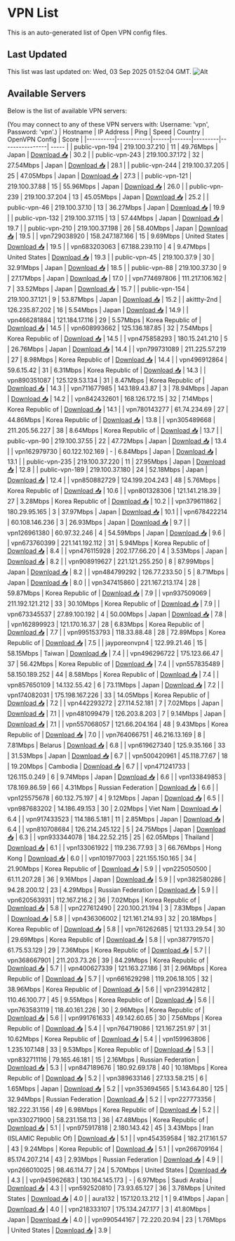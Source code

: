 # VPN List

This is an auto-generated list of Open VPN config files.

## Last Updated

This list was last updated on: Wed, 03 Sep 2025 01:52:04 GMT.
![Alt](https://repobeats.axiom.co/api/embed/186b98318ef1479477931607c1ad7d823f12451f.svg "Repobeats analytics image")

## Available Servers

Below is the list of available VPN servers:

(You may connect to any of these VPN servers with: Username: 'vpn', Password: 'vpn'.)
| Hostname | IP Address | Ping | Speed | Country | OpenVPN Config | Score |
|----------|------------|------|-------|---------|----------------| ----- |
| public-vpn-194 | 219.100.37.210 | 11 | 49.76Mbps | Japan | [Download 📥](./configs/server_0_JP.ovpn) | 30.2 |
| public-vpn-243 | 219.100.37.172 | 32 | 27.54Mbps | Japan | [Download 📥](./configs/server_1_JP.ovpn) | 28.1 |
| public-vpn-244 | 219.100.37.205 | 25 | 47.05Mbps | Japan | [Download 📥](./configs/server_2_JP.ovpn) | 27.3 |
| public-vpn-121 | 219.100.37.88 | 15 | 55.96Mbps | Japan | [Download 📥](./configs/server_3_JP.ovpn) | 26.0 |
| public-vpn-239 | 219.100.37.204 | 13 | 45.05Mbps | Japan | [Download 📥](./configs/server_4_JP.ovpn) | 25.2 |
| public-vpn-46 | 219.100.37.10 | 13 | 36.27Mbps | Japan | [Download 📥](./configs/server_5_JP.ovpn) | 19.9 |
| public-vpn-132 | 219.100.37.115 | 13 | 57.44Mbps | Japan | [Download 📥](./configs/server_6_JP.ovpn) | 19.7 |
| public-vpn-210 | 219.100.37.198 | 26 | 58.40Mbps | Japan | [Download 📥](./configs/server_7_JP.ovpn) | 19.5 |
| vpn729038920 | 158.247.187.166 | 15 | 9.69Mbps | United States | [Download 📥](./configs/server_8_US.ovpn) | 19.5 |
| vpn683203063 | 67.188.239.110 | 4 | 9.47Mbps | United States | [Download 📥](./configs/server_9_US.ovpn) | 19.3 |
| public-vpn-45 | 219.100.37.9 | 30 | 32.91Mbps | Japan | [Download 📥](./configs/server_10_JP.ovpn) | 18.5 |
| public-vpn-88 | 219.100.37.30 | 9 | 27.17Mbps | Japan | [Download 📥](./configs/server_11_JP.ovpn) | 17.0 |
| vpn774697806 | 111.217.106.162 | 7 | 33.52Mbps | Japan | [Download 📥](./configs/server_12_JP.ovpn) | 15.7 |
| public-vpn-154 | 219.100.37.121 | 9 | 53.87Mbps | Japan | [Download 📥](./configs/server_13_JP.ovpn) | 15.2 |
| akittty-2nd | 126.235.87.202 | 16 | 5.54Mbps | Japan | [Download 📥](./configs/server_14_JP.ovpn) | 14.9 |
| vpn466281884 | 121.184.17.116 | 29 | 5.57Mbps | Korea Republic of | [Download 📥](./configs/server_15_KR.ovpn) | 14.5 |
| vpn608993662 | 125.136.187.85 | 32 | 7.54Mbps | Korea Republic of | [Download 📥](./configs/server_16_KR.ovpn) | 14.5 |
| vpn475858293 | 180.15.241.210 | 5 | 26.76Mbps | Japan | [Download 📥](./configs/server_17_JP.ovpn) | 14.4 |
| vpn799731089 | 211.225.57.219 | 27 | 8.98Mbps | Korea Republic of | [Download 📥](./configs/server_18_KR.ovpn) | 14.4 |
| vpn496912864 | 59.6.15.42 | 31 | 6.31Mbps | Korea Republic of | [Download 📥](./configs/server_19_KR.ovpn) | 14.3 |
| vpn890351087 | 125.129.53.134 | 31 | 8.47Mbps | Korea Republic of | [Download 📥](./configs/server_20_KR.ovpn) | 14.3 |
| vpn711677985 | 143.189.43.87 | 3 | 78.94Mbps | Japan | [Download 📥](./configs/server_21_JP.ovpn) | 14.2 |
| vpn842432601 | 168.126.172.15 | 32 | 7.14Mbps | Korea Republic of | [Download 📥](./configs/server_22_KR.ovpn) | 14.1 |
| vpn780143277 | 61.74.234.69 | 27 | 44.86Mbps | Korea Republic of | [Download 📥](./configs/server_23_KR.ovpn) | 13.8 |
| vpn305489668 | 211.205.56.227 | 38 | 8.64Mbps | Korea Republic of | [Download 📥](./configs/server_24_KR.ovpn) | 13.7 |
| public-vpn-90 | 219.100.37.55 | 22 | 47.72Mbps | Japan | [Download 📥](./configs/server_25_JP.ovpn) | 13.4 |
| vpn162979730 | 60.122.102.169 | - | 6.84Mbps | Japan | [Download 📥](./configs/server_26_JP.ovpn) | 13.1 |
| public-vpn-235 | 219.100.37.220 | 11 | 27.95Mbps | Japan | [Download 📥](./configs/server_27_JP.ovpn) | 12.8 |
| public-vpn-189 | 219.100.37.180 | 24 | 52.18Mbps | Japan | [Download 📥](./configs/server_28_JP.ovpn) | 12.4 |
| vpn850882729 | 124.199.204.243 | 48 | 5.76Mbps | Korea Republic of | [Download 📥](./configs/server_29_KR.ovpn) | 10.6 |
| vpn801328306 | 121.141.218.39 | 27 | 3.28Mbps | Korea Republic of | [Download 📥](./configs/server_30_KR.ovpn) | 10.2 |
| vpn379611862 | 180.29.95.165 | 3 | 37.97Mbps | Japan | [Download 📥](./configs/server_31_JP.ovpn) | 10.1 |
| vpn678422214 | 60.108.146.236 | 3 | 26.93Mbps | Japan | [Download 📥](./configs/server_32_JP.ovpn) | 9.7 |
| vpn126961380 | 60.97.32.246 | 4 | 54.59Mbps | Japan | [Download 📥](./configs/server_33_JP.ovpn) | 9.6 |
| vpn673760399 | 221.141.192.112 | 31 | 5.94Mbps | Korea Republic of | [Download 📥](./configs/server_34_KR.ovpn) | 8.4 |
| vpn476115928 | 202.177.66.20 | 4 | 3.53Mbps | Japan | [Download 📥](./configs/server_35_JP.ovpn) | 8.2 |
| vpn908919627 | 221.121.255.250 | 8 | 87.99Mbps | Japan | [Download 📥](./configs/server_36_JP.ovpn) | 8.2 |
| vpn484799292 | 126.77.233.50 | 5 | 8.71Mbps | Japan | [Download 📥](./configs/server_37_JP.ovpn) | 8.0 |
| vpn347415860 | 221.167.213.174 | 28 | 59.87Mbps | Korea Republic of | [Download 📥](./configs/server_38_KR.ovpn) | 7.9 |
| vpn937509069 | 211.192.121.212 | 33 | 30.10Mbps | Korea Republic of | [Download 📥](./configs/server_39_KR.ovpn) | 7.9 |
| vpn673345537 | 27.89.100.192 | 4 | 50.00Mbps | Japan | [Download 📥](./configs/server_40_JP.ovpn) | 7.8 |
| vpn162899923 | 121.170.16.37 | 28 | 6.83Mbps | Korea Republic of | [Download 📥](./configs/server_41_KR.ovpn) | 7.7 |
| vpn995153793 | 118.33.88.48 | 28 | 72.89Mbps | Korea Republic of | [Download 📥](./configs/server_42_KR.ovpn) | 7.5 |
| jayporeonvpn4 | 122.99.21.46 | 15 | 58.15Mbps | Taiwan | [Download 📥](./configs/server_43_TW.ovpn) | 7.4 |
| vpn496296722 | 175.123.66.47 | 37 | 56.42Mbps | Korea Republic of | [Download 📥](./configs/server_44_KR.ovpn) | 7.4 |
| vpn557835489 | 58.150.189.252 | 44 | 8.58Mbps | Korea Republic of | [Download 📥](./configs/server_45_KR.ovpn) | 7.4 |
| vpn857650109 | 14.132.55.42 | 6 | 73.11Mbps | Japan | [Download 📥](./configs/server_46_JP.ovpn) | 7.2 |
| vpn174082031 | 175.198.167.226 | 33 | 14.05Mbps | Korea Republic of | [Download 📥](./configs/server_47_KR.ovpn) | 7.2 |
| vpn442293272 | 27.114.52.181 | 7 | 7.02Mbps | Japan | [Download 📥](./configs/server_48_JP.ovpn) | 7.1 |
| vpn481099479 | 126.203.8.203 | 7 | 9.14Mbps | Japan | [Download 📥](./configs/server_49_JP.ovpn) | 7.1 |
| vpn557068057 | 121.66.204.164 | 48 | 9.43Mbps | Korea Republic of | [Download 📥](./configs/server_50_KR.ovpn) | 7.0 |
| vpn764066751 | 46.216.13.169 | 8 | 7.81Mbps | Belarus | [Download 📥](./configs/server_51_BY.ovpn) | 6.8 |
| vpn619627340 | 125.9.35.166 | 33 | 31.53Mbps | Japan | [Download 📥](./configs/server_52_JP.ovpn) | 6.7 |
| vpn500420961 | 45.118.77.67 | 18 | 19.20Mbps | Cambodia | [Download 📥](./configs/server_53_KH.ovpn) | 6.7 |
| vpn471241733 | 126.115.0.249 | 6 | 9.74Mbps | Japan | [Download 📥](./configs/server_54_JP.ovpn) | 6.6 |
| vpn133849853 | 178.169.86.59 | 66 | 4.31Mbps | Russian Federation | [Download 📥](./configs/server_55_RU.ovpn) | 6.6 |
| vpn125575678 | 60.132.75.197 | 4 | 9.12Mbps | Japan | [Download 📥](./configs/server_56_JP.ovpn) | 6.5 |
| vpn987683202 | 14.186.49.153 | 30 | 2.02Mbps | Viet Nam | [Download 📥](./configs/server_57_VN.ovpn) | 6.4 |
| vpn917433523 | 114.186.5.181 | 11 | 2.85Mbps | Japan | [Download 📥](./configs/server_58_JP.ovpn) | 6.4 |
| vpn810708684 | 126.214.245.122 | 5 | 24.75Mbps | Japan | [Download 📥](./configs/server_59_JP.ovpn) | 6.3 |
| vpn933344078 | 184.22.52.215 | 25 | 62.05Mbps | Thailand | [Download 📥](./configs/server_60_TH.ovpn) | 6.1 |
| vpn133061922 | 119.236.77.93 | 3 | 66.76Mbps | Hong Kong | [Download 📥](./configs/server_61_HK.ovpn) | 6.0 |
| vpn101977003 | 221.155.150.165 | 34 | 21.90Mbps | Korea Republic of | [Download 📥](./configs/server_62_KR.ovpn) | 5.9 |
| vpn225050500 | 61.11.207.28 | 36 | 9.16Mbps | Japan | [Download 📥](./configs/server_63_JP.ovpn) | 5.9 |
| vpn382580286 | 94.28.200.12 | 23 | 4.29Mbps | Russian Federation | [Download 📥](./configs/server_64_RU.ovpn) | 5.9 |
| vpn620563931 | 112.167.216.2 | 36 | 7.02Mbps | Korea Republic of | [Download 📥](./configs/server_65_KR.ovpn) | 5.8 |
| vpn227612490 | 220.100.21.194 | 3 | 7.83Mbps | Japan | [Download 📥](./configs/server_66_JP.ovpn) | 5.8 |
| vpn436306002 | 121.161.214.93 | 32 | 20.18Mbps | Korea Republic of | [Download 📥](./configs/server_67_KR.ovpn) | 5.8 |
| vpn761262685 | 121.133.29.54 | 30 | 29.69Mbps | Korea Republic of | [Download 📥](./configs/server_68_KR.ovpn) | 5.8 |
| vpn387791570 | 61.75.53.129 | 29 | 7.36Mbps | Korea Republic of | [Download 📥](./configs/server_69_KR.ovpn) | 5.7 |
| vpn368667901 | 211.203.73.26 | 39 | 84.29Mbps | Korea Republic of | [Download 📥](./configs/server_70_KR.ovpn) | 5.7 |
| vpn400627339 | 121.163.27.186 | 31 | 2.96Mbps | Korea Republic of | [Download 📥](./configs/server_71_KR.ovpn) | 5.7 |
| vpn661629298 | 119.206.18.105 | 32 | 38.96Mbps | Korea Republic of | [Download 📥](./configs/server_72_KR.ovpn) | 5.6 |
| vpn239142812 | 110.46.100.77 | 45 | 9.55Mbps | Korea Republic of | [Download 📥](./configs/server_73_KR.ovpn) | 5.6 |
| vpn763583119 | 118.40.161.226 | 30 | 2.96Mbps | Korea Republic of | [Download 📥](./configs/server_74_KR.ovpn) | 5.6 |
| vpn991761633 | 49.142.60.65 | 30 | 7.56Mbps | Korea Republic of | [Download 📥](./configs/server_75_KR.ovpn) | 5.4 |
| vpn764719086 | 121.167.251.97 | 31 | 10.62Mbps | Korea Republic of | [Download 📥](./configs/server_76_KR.ovpn) | 5.4 |
| vpn159963806 | 1.235.107.148 | 33 | 9.53Mbps | Korea Republic of | [Download 📥](./configs/server_77_KR.ovpn) | 5.3 |
| vpn832711116 | 79.165.46.181 | 15 | 2.16Mbps | Russian Federation | [Download 📥](./configs/server_78_RU.ovpn) | 5.3 |
| vpn847189676 | 180.92.69.178 | 40 | 10.18Mbps | Korea Republic of | [Download 📥](./configs/server_79_KR.ovpn) | 5.2 |
| vpn389633146 | 27.133.58.215 | 6 | 1.65Mbps | Japan | [Download 📥](./configs/server_80_JP.ovpn) | 5.2 |
| vpn353694565 | 5.143.64.80 | 125 | 32.94Mbps | Russian Federation | [Download 📥](./configs/server_81_RU.ovpn) | 5.2 |
| vpn227773356 | 182.222.31.156 | 49 | 6.98Mbps | Korea Republic of | [Download 📥](./configs/server_82_KR.ovpn) | 5.2 |
| vpn330271900 | 58.231.158.113 | 36 | 47.48Mbps | Korea Republic of | [Download 📥](./configs/server_83_KR.ovpn) | 5.1 |
| vpn975917818 | 2.180.143.42 | 45 | 3.43Mbps | Iran (ISLAMIC Republic Of) | [Download 📥](./configs/server_84_IR.ovpn) | 5.1 |
| vpn454359584 | 182.217.161.57 | 43 | 9.24Mbps | Korea Republic of | [Download 📥](./configs/server_85_KR.ovpn) | 5.1 |
| vpn266709164 | 85.174.207.214 | 43 | 2.93Mbps | Russian Federation | [Download 📥](./configs/server_86_RU.ovpn) | 4.9 |
| vpn266010025 | 98.46.114.77 | 24 | 5.70Mbps | United States | [Download 📥](./configs/server_87_US.ovpn) | 4.3 |
| vpn945962683 | 130.164.145.173 | - | 6.97Mbps | Saudi Arabia | [Download 📥](./configs/server_88_SA.ovpn) | 4.3 |
| vpn592520810 | 73.93.65.127 | 36 | 3.78Mbps | United States | [Download 📥](./configs/server_89_US.ovpn) | 4.0 |
| aura132 | 157.120.13.212 | 1 | 9.41Mbps | Japan | [Download 📥](./configs/server_90_JP.ovpn) | 4.0 |
| vpn218333107 | 175.134.247.177 | 3 | 41.80Mbps | Japan | [Download 📥](./configs/server_91_JP.ovpn) | 4.0 |
| vpn990544167 | 72.220.20.94 | 23 | 1.76Mbps | United States | [Download 📥](./configs/server_92_US.ovpn) | 3.9 |
